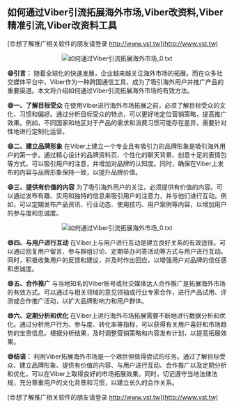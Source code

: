 ## **如何通过Viber引流拓展海外市场,Viber改资料,Viber精准引流,Viber改资料工具**

[😍想了解推广相关软件的朋友请登录 http://www.vst.tw](http://www.vst.tw)

 <center><img src="https://vst.tw/MP4/tuiguang/png/5.png" alt="如何通过Viber引流拓展海外市场_0.txt"></center>

**😄引言：**
随着全球化的快速发展，企业越来越关注海外市场的拓展。而在众多社交媒体平台中，Viber作为一种跨国通信工具，成为了吸引海外用户并推广产品的重要渠道。本文将介绍如何通过Viber引流拓展海外市场的有效方法。

**😄一、了解目标受众**
在使用Viber进行海外市场拓展之前，必须了解目标受众的文化、习惯和偏好。通过分析目标受众的特点，可以更好地定位营销策略，提高推广效果。例如，不同国家和地区对于产品的需求和消费习惯可能存在差异，需要针对性地进行定制化运营。

**😄二、建立品牌形象**
在Viber上建立一个专业且有吸引力的品牌形象是吸引海外用户的第一步。通过精心设计的品牌资料页、个性化的聊天背景、创意十足的表情包等方式，可以吸引用户的注意，并增加对品牌的认知度。同时，确保在Viber上发布的内容与品牌形象保持一致，以提升品牌价值。

**😄三、提供有价值的内容**
为了吸引海外用户的关注，必须提供有价值的内容。可以通过发布有趣、实用和独特的信息来吸引用户的注意力，并与他们进行互动。例如，可以定期发布产品资讯、行业动态、使用技巧、用户案例等内容，以增加用户的参与度和忠诚度。

 <center><img src="https://vst.tw/MP4/tuiguang/png/4.png" alt="如何通过Viber引流拓展海外市场_0.txt"></center>

**😄四、与用户进行互动**
在Viber上与用户进行互动是建立良好关系的有效途径。可以通过回复用户留言、参与群组讨论、定期举办问答活动等方式与用户进行互动。同时，积极收集用户的反馈和建议，并及时作出回应，以增强用户对品牌的信任感和忠诚度。

**😄五、合作推广**
与当地知名的Viber账号或社交媒体达人合作推广是拓展海外市场的有效方式。可以通过与相关领域的意见领袖或行业专家合作，进行产品试用、评测或合作推广活动，以扩大品牌影响力和用户群体。

**😄六、定期分析和优化**
在Viber上进行海外市场拓展需要不断地进行数据分析和优化。通过分析用户行为、参与度、转化率等指标，可以获得有关用户喜好和市场趋势的宝贵信息。根据分析结果，及时调整营销策略和内容发布计划，以提高拓展效果。

**😄结语：**
利用Viber拓展海外市场是一个艰巨但值得尝试的任务。通过了解目标受众、建立品牌形象、提供有价值的内容、与用户进行互动、合作推广以及定期分析和优化，可以在Viber上取得良好的市场拓展效果。同时，切记遵守当地法律法规，充分尊重用户的文化背景和习惯，以建立长久的合作关系。

[😍想了解推广相关软件的朋友请登录 http://www.vst.tw](http://www.vst.tw)



